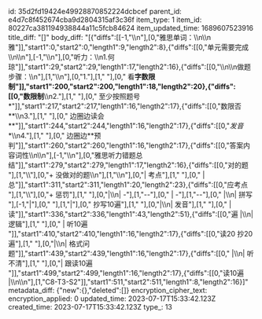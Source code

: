 id: 35d2fd19424e49928870852224dcbcef
parent_id: e4d7c8f452674cba9d2804315af3c36f
item_type: 1
item_id: 80227ca381194938844a11c5fcb84624
item_updated_time: 1689607523916
title_diff: "[]"
body_diff: "[{\"diffs\":[[-1,\"\\\n\"],[0,\"雅思单词：\\\n\\\n雅\"]],\"start1\":0,\"start2\":0,\"length1\":9,\"length2\":8},{\"diffs\":[[0,\"单元需要完成\\\n\\\n\"],[-1,\"\\\n\"],[0,\"听力：\\\n1.何琼\"]],\"start1\":29,\"start2\":29,\"length1\":17,\"length2\":16},{\"diffs\":[[0,\"\\\n\\\n做题步骤：\\\n\"],[1,\"\\\n\"],[0,\"1.\"],[1,\" \"],[0,\" 看**字数限制\"]],\"start1\":200,\"start2\":200,\"length1\":18,\"length2\":20},{\"diffs\":[[0,\"数限制**\\\n2.\"],[1,\" \"],[0,\" 至少按照题号*\"]],\"start1\":217,\"start2\":217,\"length1\":16,\"length2\":17},{\"diffs\":[[0,\"数限否**\\\n3.\"],[1,\" \"],[0,\" 边圈边读会**\"]],\"start1\":244,\"start2\":244,\"length1\":16,\"length2\":17},{\"diffs\":[[0,\"*发音**\\\n4.\"],[1,\" \"],[0,\" 边圈边**预判\"]],\"start1\":260,\"start2\":260,\"length1\":16,\"length2\":17},{\"diffs\":[[0,\"答案内容词性\\\n\\\n\"],[-1,\"\\\n\"],[0,\"雅思听力错题总结\"]],\"start1\":279,\"start2\":279,\"length1\":17,\"length2\":16},{\"diffs\":[[0,\"对的题 \"],[1,\"\\\\\"],[0,\"+ 没做对的题\\\n\"],[1,\"\\\n\"],[0,\"| 考点\"],[1,\" \"],[0,\" | 总\"]],\"start1\":311,\"start2\":311,\"length1\":20,\"length2\":23},{\"diffs\":[[0,\"应考点 \"],[1,\"\\\\\"],[0,\"+ 惩罚\"],[1,\" \"],[0,\"|\\\n| -\"],[1,\"--\"],[0,\" | -\"],[1,\"--\"],[0,\" |\\\n| 拼写 \"],[-1,\"|\"],[0,\" \"],[1,\"|\"],[0,\" 抄写10遍\"],[1,\" \"],[0,\"|\\\n| 发音\"],[1,\" \"],[0,\" | 读\"]],\"start1\":336,\"start2\":336,\"length1\":43,\"length2\":51},{\"diffs\":[[0,\"遍 |\\\n| 逻辑\"],[1,\" \"],[0,\" | 听10遍 \"]],\"start1\":410,\"start2\":410,\"length1\":16,\"length2\":17},{\"diffs\":[[0,\"读20 抄20遍\"],[1,\" \"],[0,\"|\\\n| 格式问题\"]],\"start1\":439,\"start2\":439,\"length1\":16,\"length2\":17},{\"diffs\":[[0,\" |\\\n| 听不清\"],[1,\" \"],[0,\"| 跟读10遍 \"]],\"start1\":499,\"start2\":499,\"length1\":16,\"length2\":17},{\"diffs\":[[0,\"读10遍 |\\\n\\\n\"],[1,\"C8-T3-S2\"]],\"start1\":511,\"start2\":511,\"length1\":8,\"length2\":16}]"
metadata_diff: {"new":{},"deleted":[]}
encryption_cipher_text: 
encryption_applied: 0
updated_time: 2023-07-17T15:33:42.123Z
created_time: 2023-07-17T15:33:42.123Z
type_: 13